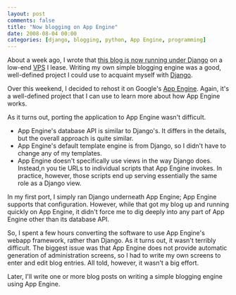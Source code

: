 ```yaml
---
layout: post
comments: false
title: "Now blogging on App Engine"
date: 2008-08-04 00:00
categories: [django, blogging, python, App Engine, programming]
---
```


About a week ago, I wrote that [this blog is now running under Django][] on
a low-end [VPS][] I lease. Writing my own simple blogging engine was a
good, well-defined project I could use to acquaint myself with [Django][].

Over this weekend, I decided to rehost it on Google's [App Engine][].
Again, it's a well-defined project that I can use to learn more about how
App Engine works.

As it turns out, porting the application to App Engine wasn't
difficult.

- App Engine's database API is similar to Django's. It differs in
  the details, but the overall approach is quite similar.
- App Engine's default template engine is from Django, so I
  didn't have to change any of my templates.
- App Engine doesn't specifically use views in the way Django
  does. Instead,n you tie URLs to individual scripts that App Engine
  invokes. In practice, however, those scripts end up serving
  essentially the same role as a Django view.

In my first port, I simply ran Django underneath App Engine; App
Engine supports that configuration. However, while that got my blog
up and running quickly on App Engine, it didn't force me to dig
deeply into any part of App Engine other than its database API.

So, I spent a few hours converting the software to use App Engine's
webapp framework, rather than Django. As it turns out, it wasn't
terribly difficult. The biggest issue was that App Engine does not
provide automatic generation of administration screens, so I had to
write my own screens to enter and edit blog entries. All told,
however, it wasn't a big effort.

Later, I'll write one or more blog posts on writing a simple
blogging engine using App Engine.

[this blog is now running under Django]: /id/73/
[VPS]: http://onlinebusiness.about.com/od/webhosting/g/vps.htm
[Django]: http://www.djangoproject.com/
[App Engine]: http://appengine.google.com/
